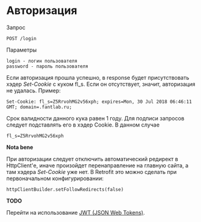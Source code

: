# Авторизация
Запрос
```
POST /login
```
Параметры
```
login - логин пользователя
password - пароль пользователя
```
Если авторизация прошла успешно, в response будет присутствовать хэдер *Set-Cookie* с куком fl_s. Если он отсутствует, значит, авторизация не удалась.
Пример:
```
Set-Cookie: fl_s=Z5RrvohMG2v56xph; expires=Mon, 30 Jul 2018 06:46:11 GMT; domain=.fantlab.ru;
```
Срок валидности данного кука равен 1 году. Для подписи запросов следует подставлять его в хэдер Cookie. В данном случае
```
fl_s=Z5RrvohMG2v56xph
```

**Nota bene**

При авторизации следует отключить автоматический редирект в HttpClient'е, иначе произойдет перенаправление на главную сайта, а там хэдера *Set-Cookie* уже нет. В Retrofit это можно сделать при первоначальном конфигурировании:
```
httpClientBuilder.setFollowRedirects(false)
```
**TODO**

Перейти на использование [JWT (JSON Web Tokens)](https://medium.com/vandium-software/5-easy-steps-to-understanding-json-web-tokens-jwt-1164c0adfcec).
